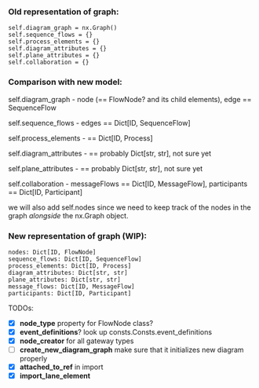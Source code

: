 ### Old representation of graph:

```
self.diagram_graph = nx.Graph()
self.sequence_flows = {}
self.process_elements = {}
self.diagram_attributes = {}
self.plane_attributes = {}
self.collaboration = {}
```

### Comparison with new model:

self.diagram_graph - node (== FlowNode? and its child elements), edge == SequenceFlow

self.sequence_flows - edges == Dict[ID, SequenceFlow]

self.process_elements - == Dict[ID, Process]

self.diagram_attributes - == probably Dict[str, str], not sure yet

self.plane_attributes - == probably Dict[str, str], not sure yet

self.collaboration - messageFlows == Dict[ID, MessageFlow], participants == Dict[ID, Participant]

we will also add self.nodes since we need to keep track of the nodes in the graph _alongside_ the nx.Graph object.

### New representation of graph (WIP):

```
nodes: Dict[ID, FlowNode]
sequence_flows: Dict[ID, SequenceFlow]
process_elements: Dict[ID, Process]
diagram_attributes: Dict[str, str]
plane_attributes: Dict[str, str]
message_flows: Dict[ID, MessageFlow]
participants: Dict[ID, Participant]
```

TODOs:
- [x] **node_type** property for FlowNode class?
- [x] **event_definitions**? look up consts.Consts.event_definitions
- [x] **node_creator** for all gateway types
- [ ] **create_new_diagram_graph** make sure that it initializes new diagram properly
- [x] **attached_to_ref** in import
- [x] **import_lane_element**
